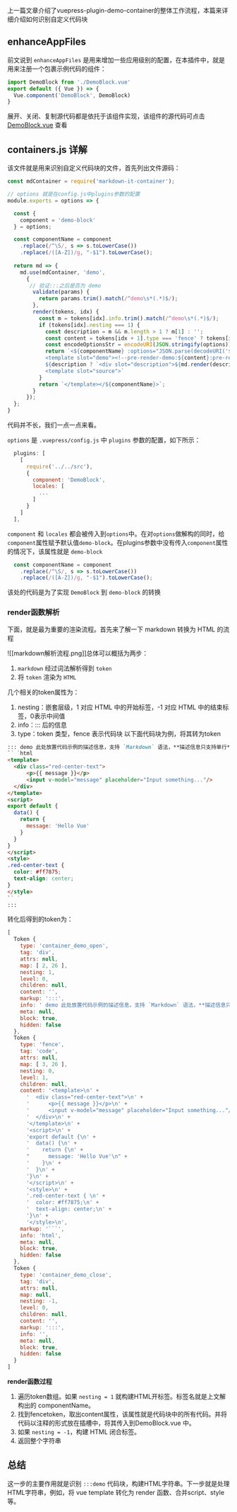 上一篇文章介绍了vuepress-plugin-demo-container的整体工作流程，本篇来详细介绍如何识别自定义代码块

## enhanceAppFiles
前文说到 `enhanceAppFiles` 是用来增加一些应用级别的配置，在本插件中，就是用来注册一个包裹示例代码的组件：
```js
import DemoBlock from './DemoBlock.vue'
export default ({ Vue }) => {
  Vue.component('DemoBlock', DemoBlock)
}
```
展开、关闭、复制源代码都是依托于该组件实现，该组件的源代码可点击 [DemoBlock.vue](https://github.com/calebman/vuepress-plugin-demo-container/blob/master/src/DemoBlock.vue) 查看

## containers.js 详解
该文件就是用来识别自定义代码块的文件，首先列出文件源码：
```js
const mdContainer = require('markdown-it-container');

// options 就是在config.js中plugins参数的配置
module.exports = options => {

  const {
    component = 'demo-block'
  } = options;

  const componentName = component
    .replace(/^\S/, s => s.toLowerCase())
    .replace(/([A-Z])/g, "-$1").toLowerCase();
    
  return md => {
    md.use(mdContainer, 'demo',
      {
       // 验证:::之后是否为 demo
        validate(params) {
          return params.trim().match(/^demo\s*(.*)$/);
        },
        render(tokens, idx) {
          const m = tokens[idx].info.trim().match(/^demo\s*(.*)$/);
          if (tokens[idx].nesting === 1) {
            const description = m && m.length > 1 ? m[1] : '';
            const content = tokens[idx + 1].type === 'fence' ? tokens[idx + 1].content : '';
            const encodeOptionsStr = encodeURI(JSON.stringify(options));
            return `<${componentName} :options="JSON.parse(decodeURI('${encodeOptionsStr}'))">
            <template slot="demo"><!--pre-render-demo:${content}:pre-render-demo--></template>
            ${description ? `<div slot="description">${md.render(description).html}</div>` : ''}
            <template slot="source">`
          }
          return `</template></${componentName}>`;
        }
      });
  };
}
```

代码并不长，我们一点一点来看。

`options` 是 `.vuepress/config.js` 中 `plugins`  参数的配置，如下所示：
```js
  plugins: [
    [
      require('../../src'),
      {
        component: 'DemoBlock',
        locales: [
		  ...
        ]
      }
    ]
  ],
```
`component` 和 `locales` 都会被传入到`options`中。在对`options`做解构的同时，给`component`属性赋予默认值`demo-block`。在plugins参数中没有传入`component`属性的情况下，该属性就是 `demo-block`

```js
  const componentName = component
    .replace(/^\S/, s => s.toLowerCase())
    .replace(/([A-Z])/g, "-$1").toLowerCase();
```
该处的代码是为了实现 `DemoBlock` 到 `demo-block` 的转换

### render函数解析

下面，就是最为重要的渲染流程。首先来了解一下 markdown 转换为 HTML 的流程

![[markdown解析流程.png]]总体可以概括为两步：

1. `markdown` 经过词法解析得到 `token`
2. 将 `token` 渲染为 `HTML`

几个相关的token属性为：
1. nesting：嵌套层级，1 对应 HTML 中的开始标签，-1 对应 HTML 中的结束标签，0表示中间值
2. info：::: 后的信息
3. type：token 类型，fence 表示代码块
以下面代码块为例，将其转为token

```md
::: demo 此处放置代码示例的描述信息，支持 `Markdown` 语法，**描述信息只支持单行**
`` `html
<template>
  <div class="red-center-text">
      <p>{{ message }}</p>
      <input v-model="message" placeholder="Input something..."/>
  </div>
</template>
<script>
export default {
  data() {
    return {
      message: 'Hello Vue'
    }
  }
}
</script>
<style>
.red-center-text { 
  color: #ff7875;
  text-align: center;
}
</style>
`` `
:::
```
转化后得到的token为：
```js
[
  Token {
    type: 'container_demo_open',
    tag: 'div',
    attrs: null,
    map: [ 2, 26 ],
    nesting: 1,
    level: 0,
    children: null,
    content: '',
    markup: ':::',
    info: ' demo 此处放置代码示例的描述信息，支持 `Markdown` 语法，**描述信息只支持单行**',
    meta: null,
    block: true,
    hidden: false
  },
  Token {
    type: 'fence',
    tag: 'code',
    attrs: null,
    map: [ 3, 26 ],
    nesting: 0,
    level: 1,
    children: null,
    content: '<template>\n' +
      '  <div class="red-center-text">\n' +
      '      <p>{{ message }}</p>\n' +
      '      <input v-model="message" placeholder="Input something..."/>\n' +
      '  </div>\n' +
      '</template>\n' +
      '<script>\n' +
      'export default {\n' +
      '  data() {\n' +
      '    return {\n' +
      "      message: 'Hello Vue'\n" +
      '    }\n' +
      '  }\n' +
      '}\n' +
      '</script>\n' +
      '<style>\n' +
      '.red-center-text { \n' +
      '  color: #ff7875;\n' +
      '  text-align: center;\n' +
      '}\n' +
      '</style>\n',
    markup: '```',
    info: 'html',
    meta: null,
    block: true,
    hidden: false
  },
  Token {
    type: 'container_demo_close',
    tag: 'div',
    attrs: null,
    map: null,
    nesting: -1,
    level: 0,
    children: null,
    content: '',
    markup: ':::',
    info: '',
    meta: null,
    block: true,
    hidden: false
  }
]
```
**render函数过程**
1. 遍历token数组。如果 `nesting = 1`  就构建HTML开标签。标签名就是上文解构出的 componentName。
2. 找到fencetoken，取出content属性，该属性就是代码块中的所有代码。并将代码以注释的形式放在插槽中，将其传入到DemoBlock.vue 中。
3. 如果 `nesting = -1`，构建 HTML 闭合标签。
4. 返回整个字符串

## 总结
这一步的主要作用就是识别 `:::demo` 代码块，构建HTML字符串。下一步就是处理HTML字符串，例如，将 vue template 转化为 render 函数、合并script、style等。